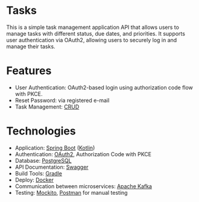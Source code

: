 # Tasks

This is a simple task management application API that allows users to manage tasks with different status, due dates, and priorities. It supports user authentication via OAuth2, allowing users to securely log in and manage their tasks.

# Features

- User Authentication: OAuth2-based login using authorization code flow with PKCE.
- Reset Password: via registered e-mail
- Task Management: [CRUD](https://www.codecademy.com/article/what-is-crud)

# Technologies

- Application: [Spring Boot](https://spring.io/projects/spring-boot) ([Kotlin](https://kotlinlang.org/))
- Authentication: [OAuth2](https://oauth.net/2/), Authorization Code with PKCE
- Database: [PostgreSQL](https://www.postgresql.org/)
- API Documentation: [Swagger](https://swagger.io/)
- Build Tools: [Gradle](https://gradle.org/)
- Deploy: [Docker](https://www.docker.com/)
- Communication between microservices: [Apache Kafka](https://kafka.apache.org/)
- Testing: [Mockito](https://site.mockito.org/), [Postman](https://www.postman.com/) for manual testing
